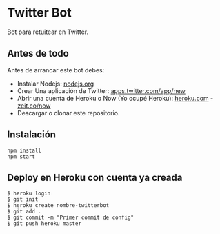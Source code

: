 Twitter Bot
=============

Bot para retuitear en Twitter.

## Antes de todo
Antes de arrancar este bot debes:

* Instalar Nodejs: [nodejs.org](https://nodejs.org/es/)
* Crear Una aplicación de Twitter: [apps.twitter.com/app/new](https://apps.twitter.com/app/new)
* Abrir una cuenta de Heroku o Now (Yo ocupé Heroku): [heroku.com](https://signup.heroku.com/login) - [zeit.co/now](https://zeit.co/now)
* Descargar o clonar este repositorio.

## Instalación
```
npm install
npm start
```

## Deploy en Heroku con cuenta ya creada
```
$ heroku login
$ git init
$ heroku create nombre-twitterbot
$ git add .
$ git commit -m "Primer commit de config"
$ git push heroku master
```



